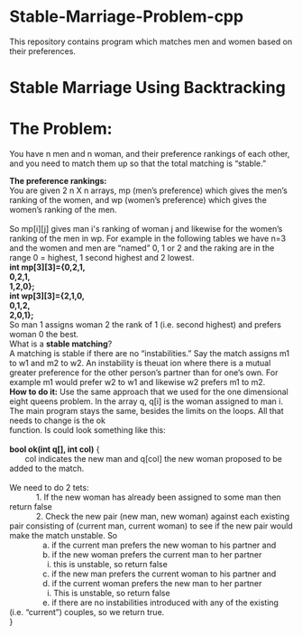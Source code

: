 Stable-Marriage-Problem-cpp
===========================

This repository contains program which matches men and women based on their preferences.

Stable Marriage Using Backtracking
==================================
The Problem:
===========
You have n men and n woman, and their preference rankings of each other, and you need to match them up so that 
the total matching is “stable.”

<b>The preference rankings:</b><br>
You are given 2 n X n arrays, mp (men’s preference) which gives the men’s ranking of the women, 
and wp (women’s preference) which gives the women’s ranking of the men.<br><br>
So mp[i][j] gives man i's ranking of woman j and likewise for the women’s ranking of the men in wp.
For example in the following tables we have n=3 and the women and men are “named” 0, 1 or 2 and the raking are 
in the range 0 = highest, 1 second highest and 2 lowest.
<b><br>
int mp[3][3]={0,2,1,
<br>          0,2,1,
<br>          1,2,0};
<br>int wp[3][3]={2,1,0,
<br>             0,1,2,
<br>             2,0,1};
<br>              </b>
So man 1 assigns woman 2 the rank of 1 (i.e. second highest) and prefers woman 0 the best.
<br>What is a <b>stable matching</b>?<br>
A matching is stable if there are no “instabilities.” Say the match assigns m1 to w1 and m2 to w2. An instability 
is theuat ion where there is a mutual greater preference for the other person’s partner than for one’s own. 
For example m1 would prefer w2 to w1 and likewise w2 prefers m1 to m2.
<br><b>How to do it:</b>
Use the same approach that we used for the one dimensional eight queens problem. In the array q, q[i] is the woman 
assigned to man i. The main program stays the same, besides the limits on the loops. All that needs to change is the 
ok<br> function. Is could look something like this:
<br>
<br><b>bool ok(int q[], int col)</b> {
<br> &nbsp;&nbsp;&nbsp;&nbsp;&nbsp;&nbsp; col indicates the new man and q[col] the new woman proposed to be added to the match.
<br><br>We need to do 2 tets:
<br>&nbsp;&nbsp;&nbsp;&nbsp;&nbsp;&nbsp;&nbsp;&nbsp;&nbsp;&nbsp;&nbsp;    1. If the new woman has already been assigned to some man then return false
<br>&nbsp;&nbsp;&nbsp;&nbsp;&nbsp;&nbsp;&nbsp;&nbsp;&nbsp;&nbsp;&nbsp;    2. Check the new pair (new man, new woman) against each existing pair consisting of (current man, current woman) to see if the new pair would make the match unstable. So
<br>&nbsp;&nbsp;&nbsp;&nbsp;&nbsp;&nbsp;&nbsp;&nbsp;&nbsp;&nbsp;&nbsp;&nbsp;&nbsp;&nbsp;        a. if the current man prefers the new woman to his partner and
<br>&nbsp;&nbsp;&nbsp;&nbsp;&nbsp;&nbsp;&nbsp;&nbsp;&nbsp;&nbsp;&nbsp;&nbsp;&nbsp;&nbsp;        b. if the new woman prefers the current man to her partner
<br>&nbsp;&nbsp;&nbsp;&nbsp;&nbsp;&nbsp;&nbsp;&nbsp;&nbsp;&nbsp;&nbsp;&nbsp;&nbsp;&nbsp;&nbsp;&nbsp;                i. this is unstable, so return false
<br>&nbsp;&nbsp;&nbsp;&nbsp;&nbsp;&nbsp;&nbsp;&nbsp;&nbsp;&nbsp;&nbsp;&nbsp;&nbsp;&nbsp;        c. if the new man prefers the current woman to his partner and
<br>&nbsp;&nbsp;&nbsp;&nbsp;&nbsp;&nbsp;&nbsp;&nbsp;&nbsp;&nbsp;&nbsp;&nbsp;&nbsp;&nbsp;        d. if the current woman prefers the new man to her partner
<br>&nbsp;&nbsp;&nbsp;&nbsp;&nbsp;&nbsp;&nbsp;&nbsp;&nbsp;&nbsp;&nbsp;&nbsp;&nbsp;&nbsp;&nbsp;&nbsp;     i. This is unstable, so return false
<br>&nbsp;&nbsp;&nbsp;&nbsp;&nbsp;&nbsp;&nbsp;&nbsp;&nbsp;&nbsp;&nbsp;&nbsp;&nbsp;&nbsp;        e. if there are no instabilities introduced with any of the existing (i.e. “current”) couples, so we return true.
<br>}
